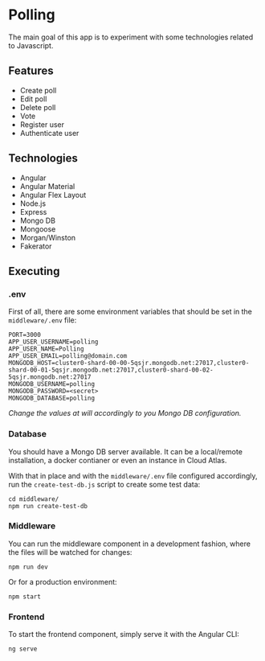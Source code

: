 # Polling

The main goal of this app is to experiment with some technologies related to Javascript. 

## Features

- Create poll
- Edit poll
- Delete poll
- Vote
- Register user
- Authenticate user

## Technologies

- Angular
- Angular Material
- Angular Flex Layout
- Node.js
- Express
- Mongo DB
- Mongoose
- Morgan/Winston
- Fakerator

## Executing

### .env

First of all, there are some environment variables that should be set in the `middleware/.env` file:

```
PORT=3000
APP_USER_USERNAME=polling
APP_USER_NAME=Polling
APP_USER_EMAIL=polling@domain.com
MONGODB_HOST=cluster0-shard-00-00-5qsjr.mongodb.net:27017,cluster0-shard-00-01-5qsjr.mongodb.net:27017,cluster0-shard-00-02-5qsjr.mongodb.net:27017
MONGODB_USERNAME=polling
MONGODB_PASSWORD=<secret>
MONGODB_DATABASE=polling
```
_Change the values at will accordingly to you Mongo DB configuration._ 

### Database

You should have a Mongo DB server available. It can be a local/remote installation, a docker contianer or even an instance in Cloud Atlas.

With that in place and with the `middleware/.env` file configured accordingly, run the `create-test-db.js` script to create some test data:

```
cd middleware/
npm run create-test-db
```

### Middleware

You can run the middleware component in a development fashion, where the files will be watched for changes:

```
npm run dev
```

Or for a production environment:

```
npm start
```

### Frontend

To start the frontend component, simply serve it with the Angular CLI:

```
ng serve
```